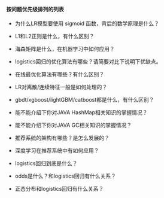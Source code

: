 #### 按问题优先级排列的列表

- 为什么LR模型要使用 sigmoid 函数，背后的数学原理是什么？

- L1和L2正则是什么，有什么区别？

- 海森矩阵是什么，在机器学习中如何应用？

- logistics回归的优化算法有哪些？请简要对比下说明下优缺点。

- 在线最优化算法有哪些？有什么区别？

- LR对离散/连续特征一般是如何处理的？

- gbdt/xgboost/lightGBM/catboost都是什么，有什么区别？

- 能不能介绍下你对JAVA HashMap相关知识的掌握情况？

- 能不能介绍下你对JAVA GC相关知识的掌握情况？

- 推荐系统的架构有哪些？是怎么发展的？

- 深度学习在推荐系统中有如何应用？

- logistics回归到底是什么？

- odds是什么？和logistics回归有什么关系？

- 正态分布和logistics回归有什么关系？

